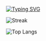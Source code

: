 [![Typing SVG](https://readme-typing-svg.demolab.com?font=Fira+Code&pause=1000&width=435&lines=%23%23+GitHub+Stats+%F0%9F%9A%80)](https://git.io/typing-svg)
<!-- Streak card (alt host + cache-buster) -->

![Streak](https://github-readme-streak-stats.herokuapp.com?user=krussell2-rrc&theme=dark&hide_border=true&v=14)

![Top Langs](https://github-readme-stats.vercel.app/api/top-langs/?username=krussell2-rrc&layout=compact&theme=github_dark&hide_border=true&v=3)